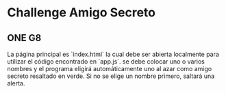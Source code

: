 # <h1>Challenge Amigo Secreto</h1>
<h2>ONE G8</h2>
La página principal es `index.html` la cual debe ser abierta localmente para utilizar el código encontrado en `app.js`.
se debe colocar uno o varios nombres y el programa eligirá automáticamente uno al azar como amigo secreto resaltado en verde. Si no se elige un nombre primero, saltará una alerta.
